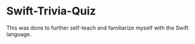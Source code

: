 # Swift-Trivia-Quiz

This was done to further self-teach and familiarize myself with the Swift language.
